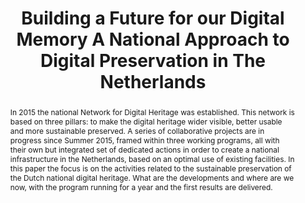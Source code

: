 ---
abstract: 'In 2015 the national Network for Digital Heritage was established. This
  network is based on three pillars: to make the digital heritage wider visible, better
  usable and more sustainable preserved. A series of collaborative projects are in
  progress since Summer 2015, framed within three working programs, all with their
  own but integrated set of dedicated actions in order to create a national infrastructure
  in the Netherlands, based on an optimal use of existing facilities. In this paper
  the focus is on the activities related to the sustainable preservation of the Dutch
  national digital heritage. What are the developments and where are we now, with
  the program running for a year and the first results are delivered.'
creators:
- Ras, Marcel
date: null
document_url: https://services.phaidra.univie.ac.at/api/object/o:502838/download
grand_parent: iPRES
institutions: []
keywords: []
landing_page_url: https://phaidra.univie.ac.at/o:502838
language: eng
layout: publication
license: CC BY-NC-SA 3.0 AT
notes_url: null
parent: iPRES 2016
publication_type: paper
size: 155042
slides_url: null
source_name: iPRES
title: Building a Future for our Digital Memory A National Approach to Digital Preservation
  in The Netherlands
year: 2016
---
